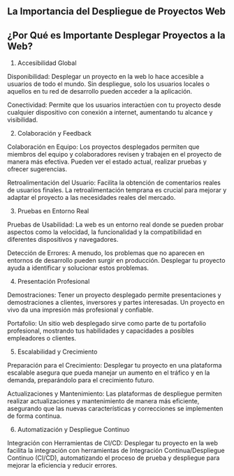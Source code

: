 ## La Importancia del Despliegue de Proyectos Web

## ¿Por Qué es Importante Desplegar Proyectos a la Web?
1. Accesibilidad Global

Disponibilidad: Desplegar un proyecto en la web lo hace accesible a usuarios de todo el mundo. 
Sin despliegue, solo los usuarios locales o aquellos en tu red de desarrollo pueden acceder a la aplicación.

Conectividad: Permite que los usuarios interactúen con tu proyecto desde cualquier dispositivo con conexión a internet, 
aumentando tu alcance y visibilidad.

2. Colaboración y Feedback

Colaboración en Equipo: Los proyectos desplegados permiten que miembros del equipo y colaboradores revisen y trabajen en el proyecto de manera más efectiva. 
Pueden ver el estado actual, realizar pruebas y ofrecer sugerencias.

Retroalimentación del Usuario: Facilita la obtención de comentarios reales de usuarios finales. 
La retroalimentación temprana es crucial para mejorar y adaptar el proyecto a las necesidades reales del mercado.

3. Pruebas en Entorno Real

Pruebas de Usabilidad: La web es un entorno real donde se pueden probar aspectos como la velocidad, 
la funcionalidad y la compatibilidad en diferentes dispositivos y navegadores.

Detección de Errores: A menudo, los problemas que no aparecen en entornos de desarrollo pueden surgir en producción. 
Desplegar tu proyecto ayuda a identificar y solucionar estos problemas.

4. Presentación Profesional

Demostraciones: Tener un proyecto desplegado permite presentaciones y demostraciones a clientes, inversores y partes interesadas. 
Un proyecto en vivo da una impresión más profesional y confiable.

Portafolio: Un sitio web desplegado sirve como parte de tu portafolio profesional, mostrando tus habilidades y capacidades a posibles empleadores o clientes.

5. Escalabilidad y Crecimiento

Preparación para el Crecimiento: Desplegar tu proyecto en una plataforma escalable asegura que pueda manejar un aumento en el tráfico y en la demanda, 
preparándolo para el crecimiento futuro.

Actualizaciones y Mantenimiento: Las plataformas de despliegue permiten realizar actualizaciones y mantenimiento de manera más eficiente, 
asegurando que las nuevas características y correcciones se implementen de forma continua.

6. Automatización y Despliegue Continuo

Integración con Herramientas de CI/CD: Desplegar tu proyecto en la web facilita la integración con herramientas de Integración Continua/Despliegue Continuo (CI/CD), 
automatizando el proceso de prueba y despliegue para mejorar la eficiencia y reducir errores.